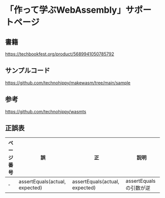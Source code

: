 # 「作って学ぶWebAssembly」サポートページ

## 書籍

https://techbookfest.org/product/5689941050785792

## サンプルコード

https://github.com/technohippy/makewasm/tree/main/sample

## 参考

https://github.com/technohippy/wasmts

## 正誤表

| ページ番号 | 誤 | 正 | 説明 |
| ---- | ---- | ---- | ---- |
| -    | assertEquals(actual, expected) | assertEquals(actual, expected) | assertEqualsの引数が逆　|
